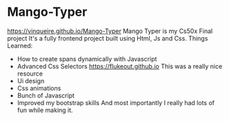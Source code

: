 # Mango-Typer
https://vinqueire.github.io/Mango-Typer
Mango Typer is my Cs50x Final project
It's a fully frontend project built using Html, Js and Css.
Things Learned:
- How to create spans dynamically with Javascript
- Advanced Css Selectors https://flukeout.github.io This was a really nice resource
- Ui design
- Css animations
- Bunch of Javascript
- Improved my bootstrap skills
And most importantly I really had lots of fun while making it.
